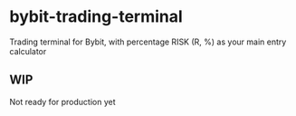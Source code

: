 # bybit-trading-terminal
Trading terminal for Bybit, with percentage RISK (R, %) as your main entry calculator

## WIP
Not ready for production yet
